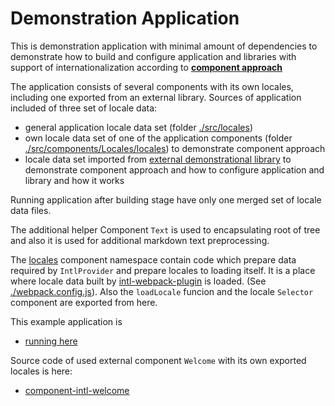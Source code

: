 # Demonstration Application

This is demonstration application with minimal amount of dependencies
to demonstrate how to build and configure application and libraries
with support of internationalization according to
**[component approach](https://github.com/oklas/component-intl)**

The application consists of several components with its own locales,
including one exported from an external library.
Sources of application included of three set of locale data:

* general application locale data set (folder [./src/locales](./src/locales))
* own locale data set of one of the application components (folder
  [./src/components/Locales/locales](./src/components/Locales/locales))
  to demonstrate component approach
* locale data set imported from
  [external demonstrational library](https://github.com/oklas/component-intl-welcome/)
  to demonstrate component approach and how to configure application and
  library and how it works

Running application after building stage have only one merged set of locale
data files.

The additional helper Component `Text` is used to encapsulating root of tree
and also it is used for additional markdown text preprocessing.

The [locales](./src/components/locales) component namespace contain code which
prepare data required by `IntlProvider` and prepare locales to loading itself.
It is a place where locale data built by
[intl-webpack-plugin](https://github.com/oklas/intl-webpack-plugin)
is loaded. (See
[./webpack.config.js](./webpack.config.js)).
Also the `loadLocale` funcion and the locale `Selector` component are
exported from here. 

This example application is

 * [running here](https://oklas.github.io/component-intl-example/)

Source code of used external component `Welcome` with its own exported locales
is here:

 * [component-intl-welcome](https://github.com/oklas/component-intl-welcome/)